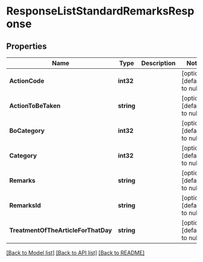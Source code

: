 # ResponseListStandardRemarksResponse

## Properties
Name | Type | Description | Notes
------------ | ------------- | ------------- | -------------
**ActionCode** | **int32** |  | [optional] [default to null]
**ActionToBeTaken** | **string** |  | [optional] [default to null]
**BoCategory** | **int32** |  | [optional] [default to null]
**Category** | **int32** |  | [optional] [default to null]
**Remarks** | **string** |  | [optional] [default to null]
**RemarksId** | **string** |  | [optional] [default to null]
**TreatmentOfTheArticleForThatDay** | **string** |  | [optional] [default to null]

[[Back to Model list]](../README.md#documentation-for-models) [[Back to API list]](../README.md#documentation-for-api-endpoints) [[Back to README]](../README.md)


